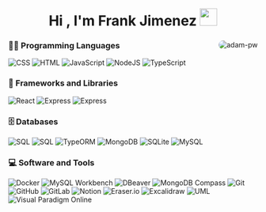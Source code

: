<h1 align="center">Hi , I'm Frank Jimenez <img src="https://media.giphy.com/media/hvRJCLFzcasrR4ia7z/giphy.gif" width="35"></h1>

<div>
<img style="border-radius: 15px;" align="right" src="https://github.com/Adam-pw/Adam-pw/blob/main/animation_500_kxa883sd.gif" alt="adam-pw" />

### 👨‍💻 Programming Languages
<div style={{ display: 'flex' }}>
<img alt="CSS" src="https://img.shields.io/badge/CSS%20-%231572B6.svg?logo=css3&logoColor=white">
<img alt="HTML" src="https://img.shields.io/badge/HTML%20-%23E34F26.svg?logo=html5&logoColor=white">
<img alt="JavaScript" src="https://img.shields.io/badge/JavaScript%20-%23F7DF1E.svg?logo=javascript&logoColor=black">
<img alt="NodeJS" src="https://img.shields.io/badge/Node.js%20-%2343853D.svg?logo=node.js&logoColor=white">
<img alt="TypeScript" src="https://img.shields.io/badge/TypeScript-3178C6.svg?logo=typescript&logoColor=white">
</div>

### 🧰 Frameworks and Libraries
<div style={{ display: 'flex' }}>
<img alt="React" src="https://img.shields.io/badge/React-20232A.svg?logo=react&logoColor=61DAFB">
<img alt="Express" src="https://img.shields.io/badge/Express-000000.svg?logo=express&logoColor=white">
<img alt="Express" src="https://img.shields.io/badge/NestJS-E0234E.svg?logo=nestjs&logoColor=white">
</div>

### 🗄️ Databases
<div style={{ display: 'flex' }}>
<img alt="SQL" src="https://img.shields.io/badge/SQL%20-%23025E8C.svg?logo=amazon-dynamodb&logoColor=white">
<img alt="SQL" src="https://img.shields.io/badge/NoSQL-4285F4.svg?logo=databricks&logoColor=white">
<img alt="TypeORM" src="https://img.shields.io/badge/TypeORM-FF5A00.svg?logo=typeorm&logoColor=white">
<img alt="MongoDB" src="https://img.shields.io/badge/MongoDB-47A248.svg?logo=mongodb&logoColor=white">
<img alt="SQLite" src="https://img.shields.io/badge/SQLite-003B57.svg?logo=sqlite&logoColor=white">
<img alt="MySQL" src="https://img.shields.io/badge/MySQL-4479A1.svg?logo=mysql&logoColor=white">
</div>

### 💻 Software and Tools
<div style={{ display: 'flex' }}>
<img alt="Docker" src="https://img.shields.io/badge/Docker-2496ED.svg?logo=docker&logoColor=white">
<img alt="MySQL Workbench" src="https://img.shields.io/badge/MySQL_Workbench-4479A1.svg?logo=mysql&logoColor=white">
<img alt="DBeaver" src="https://img.shields.io/badge/DBeaver-372923.svg?logo=dbeaver&logoColor=white">
<img alt="MongoDB Compass" src="https://img.shields.io/badge/MongoDB_Compass-47A248.svg?logo=mongodb&logoColor=white">
<img alt="Git" src="https://img.shields.io/badge/Git-F05032.svg?logo=git&logoColor=white">
<img alt="GitHub" src="https://img.shields.io/badge/GitHub-181717.svg?logo=github&logoColor=white">
<img alt="GitLab" src="https://img.shields.io/badge/GitLab-FCA121.svg?logo=gitlab&logoColor=white">
<img alt="Notion" src="https://img.shields.io/badge/Notion-000000.svg?logo=notion&logoColor=white">
<img alt="Eraser.io" src="https://img.shields.io/badge/Eraser.io-4B9F8A.svg?logo=eraser&logoColor=white">
<img alt="Excalidraw" src="https://img.shields.io/badge/Excalidraw-1A1A1A.svg?logo=excalidraw&logoColor=white">
<img alt="UML" src="https://img.shields.io/badge/UML-1D1D1B.svg?logo=uml&logoColor=white">
<img alt="Visual Paradigm Online" src="https://img.shields.io/badge/Visual_Paradigm_Online-0095D9.svg?logo=visualparadigm&logoColor=white">
</div>
</div>

